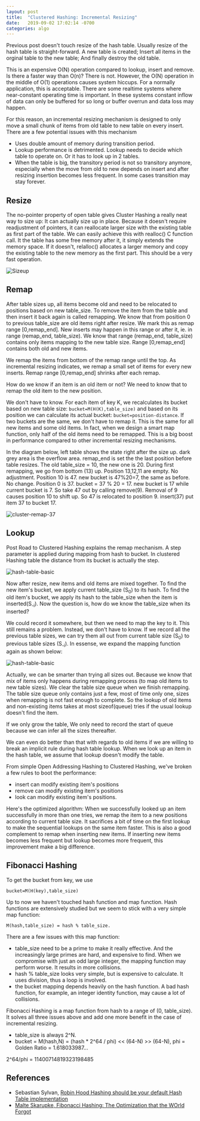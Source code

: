 ```yaml
---
layout: post
title:  "Clustered Hashing: Incremental Resizing"
date:   2019-09-02 17:02:14 -0700
categories: algo
---
```


Previous post doesn't touch resize of the hash table. Usually resize of the hash table is straight-forward. A new table is created; Insert all items in the orginal table to the new table; And finally destroy the old table.

This is an expensive O(N) operation compared to lookup, insert and remove. Is there a faster way than O(n)? There is not. However, the O(N) operation in the middle of O(1) operations causes system hiccups. For a normally application, this is acceptable. There are some realtime systems where near-constant operating time is important. In these systems constant inflow of data can only be buffered for so long or buffer overrun and data loss may happen.

For this reason, an incremental resizing mechanism is designed to only move a small chunk of items from old table to new table on every insert. There are a few potential issues with this mechanism

- Uses double amount of memory during transition period.
- Lookup performance is detrimented. Lookup needs to decide which table to operate on. Or it has to look up in 2 tables.
- When the table is big, the transitory period is not so transitory anymore, especially when the move from old to new depends on insert and after resizing insertion becomes less frequent. In some cases transition may stay forever.

## Resize

The no-pointer property of open table gives Cluster Hashing a really neat way to size up: It can actually size up in place. Because it doesn't require readjustment of pointers, it can reallocate larger size with the existing table as first part of the table. We can easily achieve this with realloc() C function call. It the table has some free memory after it, it simply extends the memory space. If it doesn't, relalloc() allocates a larger memory and copy the existing table to the new memory as the first part. This should be a very fast operation.

![Sizeup](/img/hashing/cluster-sizeup.dot.png)

## Remap

After table sizes up, all items become old and need to be relocated to positions based on new table_size. To remove the item from the table and then insert it back again is called remapping. We know that from position 0 to previous table_size are old items right after resize. We mark this as remap range [0,remap_end]. New inserts may happen in this range or after it, ie. in  range (remap_end, table_size). We know that range (remap_end, table_size) contains only items mapping to the new table size. Range [0,remap_end] contains both old and new items.

We remap the items from bottom of the remap range until the top. As incremental resizing indicates, we remap a small set of items for every new inserts. Remap range [0,remap_end] shrinks after each remap.

How do we know if an item is an old item or not? We need to know that to remap the old item to the new position.

We don't have to know. For each item of key K, we recalculates its bucket based on new table size: 
``bucket=M(H(K),table_size)`` and based on its position we can calculate its actual bucket: ``bucket=position-distance``. If two buckets are the same, we don't have to remap it. This is the same for all new items and some old items. In fact, when we design a smart map function, only half of the old items need to be remapped. This is a big boost in performance compared to other incremental resizing mechanisms.

In the diagram below, left table shows the state right after the size up. dark grey area is the overflow area. remap_end is set the the last position before table resizes. The old table_size = 10, the new one is 20. During first remapping, we go from bottom (13) up. Position 13,12,11 are empty. No adjustment. Position 10 is 47. new bucket is 47%20=7, the same as before. No change. Position 0 is 37. bucket = 37 % 20 = 17. new bucket is 17 while current bucket is 7. So take 47 out by calling remove(9). Removal of 9 causes position 10 to shift up. So 47 is relocated to position 9. insert(37) put item 37 to bucket 17.

![cluster-remap-37](/img/hashing/cluster-remap-37.dot.png)

## Lookup

Post Road to Clustered Hashing explains the remap mechanism. A step parameter is applied during mapping from hash to bucket. In clustered Hashing table the distance from its bucket is actually the step.

![hash-table-basic](/img/hashing/remap.dot.png)

Now after resize, new items and old items are mixed together. To find the new item's bucket, we apply current table_size (S<sub>0</sub>) to its hash. To find the old item's bucket, we apply its hash to the table_size when the item is inserted(S<sub>-i</sub>). Now the question is, how do we know the table_size when its inserted? 

We could record it somewhere, but then we need to map the key to it. This still remains a problem. Instead, we don't have to know. If we record all the previous table sizes, we can try them all out from current table size (S<sub>0</sub>) to  previous table sizes (S<sub>-i</sub>). In essense, we expand the mapping function again as shown below:

![hash-table-basic](/img/hashing/cluster-remap.dot.png)

Actually, we can be smarter than trying all sizes out. Because we know that mix of items only happens during remapping process (to map old items to new table sizes). We clear the table size queue when we finish remapping. The table size queue only contains just a few, most of time only one, sizes when remapping is not fast enough to complete. So the lookup of old items and non-existing items takes at most sizeof(queue) tries if the usual lookup doesn't find the item. 

If we only grow the table, We only need to record the start of queue because we can infer all the sizes thereafter. 

We can even do better than that with regards to old items if we are willing to break an implicit rule during hash table lookup. When we look up an item in the hash table, we assume that lookup doesn't modify the table. 

From simple Open Addressing Hashing to Clustered Hashing, we've broken a few rules to boot the performance:

- insert can modify existing item's positions
- remove can modify existing item's positions
- look can modify existing item's positions.

Here's the optimized algorithm: When we successfully looked up an item successfully in more than one tries, we remap the item to a new positions according to current table size. It sacrifices a bit of time on the first lookup to make the sequential lookups on the same item faster. This is also a good complement to remap when inserting new items. If inserting new items becomes less frequent but lookup becomes more frequent, this improvement make a big difference.

## Fibonacci Hashing

To get the bucket from key, we use 

    bucket=M(H(key),table_size)

Up to now we haven't touched hash function and map function. Hash functions are extensively studied but we seem to stick with a very simple map function:

    M(hash,table_size) = hash % table_size.

There are a few issues with this map function:
- table_size need to be a prime to make it really effective. And the increasingly large primes are hard, and expensive to find. When we compromise with just an odd large integer, the mapping function may perform worse. It results in more collisions.
- hash % table_size looks very simple, but is expensive to calculate. It uses division, thus a loop is involved.
- the bucket mapping depends heavily on the hash function. A bad hash function, for example, an integer identity function, may cause a lot of collisions.

Fibonacci Hashing is a map function from hash to a range of (0, table_size). It solves all three issues above and add one more benefit in the case of incremental resizing.

- table_size is always 2^N.
- bucket = M(hash,N) = (hash * 2^64 / phi) << (64-N) >> (64-N), phi = Golden Ratio = 1.618033987...

2^64/phi = 11400714819323198485



## References

- Sebastian Sylvan, [Robin Hood Hashing should be your default Hash Table implementation](https://www.sebastiansylvan.com/post/robin-hood-hashing-should-be-your-default-hash-table-implementation/)
- [Malte Skarupke, Fibonacci Hashing: The Optimization that the WOrld Forgot](https://probablydance.com/2018/06/16/fibonacci-hashing-the-optimization-that-the-world-forgot-or-a-better-alternative-to-integer-modulo/)
